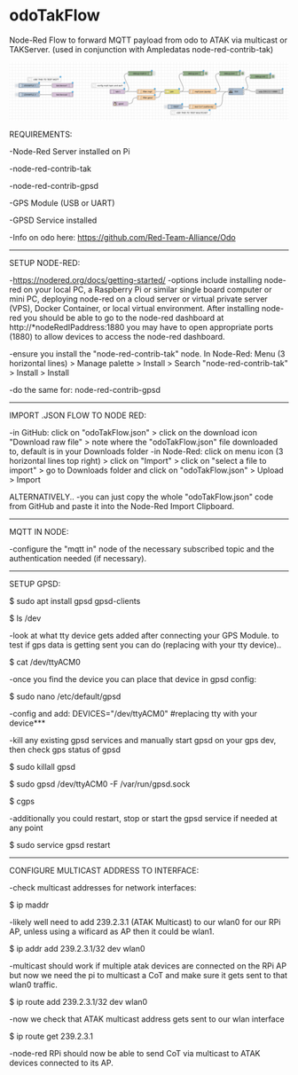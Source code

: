 # odoTakFlow
Node-Red Flow to forward MQTT payload from odo to ATAK via multicast or TAKServer. (used in conjunction with Ampledatas node-red-contrib-tak)

![node red flow](/odoTakFlow.png?raw=true "Node Red Flow")

REQUIREMENTS:

-Node-Red Server installed on Pi

-node-red-contrib-tak

-node-red-contrib-gpsd

-GPS Module (USB or UART)

-GPSD Service installed

-Info on odo here: https://github.com/Red-Team-Alliance/Odo

-----------------------------------------------

SETUP NODE-RED:

-https://nodered.org/docs/getting-started/
-options include installing node-red on your local PC, a Raspberry Pi or similar single board computer or mini PC, deploying node-red on a cloud server or virtual private server (VPS), Docker Container, or local virtual environment. After installing node-red you should be able to go to the node-red dashboard at http://*nodeRedIPaddress:1880 you may have to open appropriate ports (1880) to allow devices to access the node-red dashboard.

-ensure you install the "node-red-contrib-tak" node. In Node-Red: Menu (3 horizontal lines) > Manage palette > Install > Search "node-red-contrib-tak" > Install > Install

-do the same for: node-red-contrib-gpsd

--------------------------------------------------

IMPORT .JSON FLOW TO NODE RED:

-in GitHub: click on "odoTakFlow.json" > click on the download icon "Download raw file" > note where the "odoTakFlow.json" file downloaded to, default is in your Downloads folder
-in Node-Red: click on menu icon (3 horizontal lines top right) > click on "Import" > click on "select a file to import" > go to Downloads folder and click on "odoTakFlow.json" > Upload > Import

ALTERNATIVELY..
-you can just copy the whole "odoTakFlow.json" code from GitHub and paste it into the Node-Red Import Clipboard.

--------------------------------------------------

MQTT IN NODE:

-configure the "mqtt in" node of the necessary subscribed topic and the authentication needed (if necessary).

---------------------------------------------------

SETUP GPSD:

$ sudo apt install gpsd gpsd-clients

$ ls /dev

-look at what tty device gets added after connecting your GPS Module. to test if gps data is getting sent you can do (replacing with your tty device)..

$ cat /dev/ttyACM0

-once you find the device you can place that device in gpsd config:

$ sudo nano /etc/default/gpsd

-config and add: DEVICES="/dev/ttyACM0" #replacing tty with your device***

-kill any existing gpsd services and manually start gpsd on your gps dev, then check gps status of gpsd

$ sudo killall gpsd

$ sudo gpsd /dev/ttyACM0 -F /var/run/gpsd.sock

$ cgps

-additionally you could restart, stop or start the gpsd service if needed at any point

$ sudo service gpsd restart

---------------------------------------------

CONFIGURE MULTICAST ADDRESS TO INTERFACE:

-check multicast addresses for network interfaces:

$ ip maddr

-likely well need to add 239.2.3.1 (ATAK Multicast) to our wlan0 for our RPi AP, unless using a wificard as AP then it could be wlan1.

$ ip addr add 239.2.3.1/32 dev wlan0

-multicast should work if multiple atak devices are connected on the RPi AP but now we need the pi to multicast a CoT and make sure it gets sent to that wlan0 traffic.

$ ip route add 239.2.3.1/32 dev wlan0

-now we check that ATAK multicast address gets sent to our wlan interface

$ ip route get 239.2.3.1

-node-red RPi should now be able to send CoT via multicast to ATAK devices connected to its AP.









